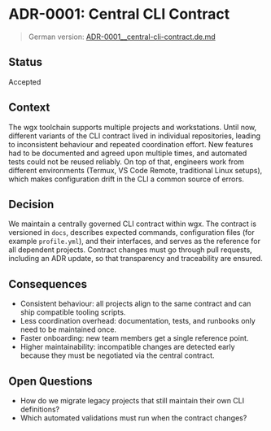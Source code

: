 # ADR-0001: Central CLI Contract

> German version: [ADR-0001__central-cli-contract.de.md](ADR-0001__central-cli-contract.de.md)

## Status
Accepted

## Context
The wgx toolchain supports multiple projects and workstations. Until now, different variants of the CLI contract lived in individual repositories, leading to inconsistent behaviour and repeated coordination effort. New features had to be documented and agreed upon multiple times, and automated tests could not be reused reliably. On top of that, engineers work from different environments (Termux, VS Code Remote, traditional Linux setups), which makes configuration drift in the CLI a common source of errors.

## Decision
We maintain a centrally governed CLI contract within wgx. The contract is versioned in `docs`, describes expected commands, configuration files (for example `profile.yml`), and their interfaces, and serves as the reference for all dependent projects. Contract changes must go through pull requests, including an ADR update, so that transparency and traceability are ensured.

## Consequences
- Consistent behaviour: all projects align to the same contract and can ship compatible tooling scripts.
- Less coordination overhead: documentation, tests, and runbooks only need to be maintained once.
- Faster onboarding: new team members get a single reference point.
- Higher maintainability: incompatible changes are detected early because they must be negotiated via the central contract.

## Open Questions
- How do we migrate legacy projects that still maintain their own CLI definitions?
- Which automated validations must run when the contract changes?
